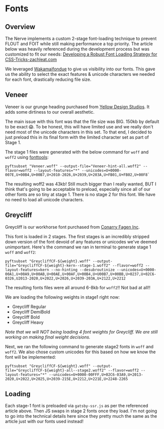 # Fonts

## Overview

The Nerve implements a custom 2-stage font-loading technique to prevent FLOUT and FOIT while still making performance a top priority. The article below was heavily referenced during the development process but was customized to fit our needs:
[Developing a Robust Font Loading Strategy for CSS-Tricks-zachleat.com](https://www.zachleat.com/web/css-tricks-web-fonts/)

We leveraged [Wakamaifondue](https://wakamaifondue.com/) to give us visibility into our fonts. This gave us the ability to select the exact features & unicode characters we needed for each font, drastically reducing file size.

## Veneer
Veneer is our grunge heading purchased from [Yellow Design Studios](https://www.yellowdesignstudio.com/fonts/veneer). It adds some dirtiness to our overall aesthetic.

The main issue with this font was that the file size was BIG. 150kb by default to be exact 😱. To be honest, this will have limited use and we really don't need most of the unicode characters in this set. To that end, I decided to just preload this in its final form with the limited character set as part of Stage 1.

 The stage 1 files were generated with the below command for `woff` and `woff2` using [fonttools](https://github.com/fonttools/fonttools):
```
pyftsubset "Veneer.woff" --output-file="Veneer-hint-all.woff2" --flavor=woff2 --layout-features="*" --unicodes=U+0000-007E,U+00B4,U+00B7,U+2010-2026,U+2039,U+203A,U+FB01,U+FB02,U+00F8`
```

The resulting woff2 was 43kb! Still much bigger than I really wanted, BUT I think that's going to be acceptable to preload, especially since all of our other fonts are so tiny at stage 1.
There is no stage 2 for this font. We have no need to load all unicode characters.

## Greycliff

Greycliff is our workhorse font purchased from [Conarry Fagen Inc](https://connary.com/greycliff.html).

This font is loaded in 2 stages. The first stages is an incredibly stripped down version of the font devoid of any features or unicodes we've deemed unimportant. Here's the command we ran in terminal to generate stage 1 `woff` and `woff2`:

```
pyftsubset "GreycliffCF-${weight}.woff" --output-file="GreycliffCF-${weight}-kern--stage-1.woff2" --flavor=woff2 --layout-features=kern --no-hinting --desubroutinize --unicodes=U+0000-00A1,U+00A9,U+00AB,U+00AE,U+00AF,U+00B4,U+U00B7,U+00BB,U+0237,U+02C6-0326,U2013-2020,U+2022,U+2026,U+2039-203A,U+2122,U+2212
```

The resulting fonts files were all around 6-8kb for `woff2`!! Not bad at all!!

We are loading the following weights in stage1 right now:

- Greycliff Regular
- Greycliff DemiBold
- Greycliff Bold
- Greycliff Heavy

*Note that we will NOT being loading 4 font weights for Greycliff. We are still working on making final weight decisions.*

Next, we ran the following command to generate stage2 fonts in `woff` and `woff2`. We also chose custom unicodes for this based on how we know the font will be implemented:
```
pyftsubset "GreycliffCF-${weight}.woff" --output-file="GreycliffCF-${weight}-all--stage2.woff2" --flavor=woff2 --layout-features="*" --unicodes=U+0000-00FFF,U+02C6-03A9,U+2013-2020,U+2022,U+2025,U+2039-215E,U+2212,U+221E,U+2248-2265
```

## Loading
Each stage-1 font is preloaded via `gatsby-ssr.js` as per the referenced article above. Then JS swaps in stage 2 fonts once they load. I'm not going to go into the technical details here since they pretty much the same as the article just with our fonts used instead!
